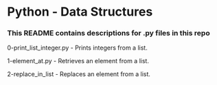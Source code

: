 # Python - Data Structures
### This README contains descriptions for .py files in this repo

0-print_list_integer.py - Prints integers from a list.

1-element_at.py - Retrieves an element from a list.

2-replace_in_list - Replaces an element from a list.
